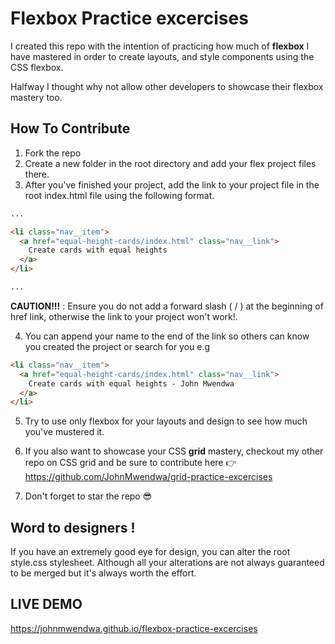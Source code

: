 # Flexbox Practice excercises

I created this repo with the intention of practicing how much of **flexbox** I have mastered in order to create layouts, and style components using the CSS flexbox.

Halfway I thought why not allow other developers to showcase their flexbox mastery too.

## How To Contribute

1. Fork the repo
2. Create a new folder in the root directory and add your flex project files there.
3. After you've finished your project, add the link to your project file in the root index.html file using the following format.

```html
...

<li class="nav__item">
  <a href="equal-height-cards/index.html" class="nav__link">
    Create cards with equal heights
  </a>
</li>

...
```

**CAUTION!!!** : Ensure you do not add a forward slash ( / ) at the beginning of href link, otherwise the link to your project won't work!.

4. You can append your name to the end of the link so others can know you created the project or search for you e.g

```html
<li class="nav__item">
  <a href="equal-height-cards/index.html" class="nav__link">
    Create cards with equal heights - John Mwendwa
  </a>
</li>
```

5. Try to use only flexbox for your layouts and design to see how much you've mustered it.

6. If you also want to showcase your CSS **grid** mastery, checkout my other repo on CSS grid and be sure to contribute here 👉
   https://github.com/JohnMwendwa/grid-practice-excercises

7. Don't forget to star the repo 😎

## Word to designers !

If you have an extremely good eye for design, you can alter the root style.css stylesheet. Although all your alterations are not always guaranteed to be merged but it's always worth the effort.

## LIVE DEMO

https://johnmwendwa.github.io/flexbox-practice-excercises
